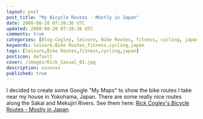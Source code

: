```yaml
---           
layout: post
post_title: "My Bicycle Routes - Mostly in Japan"
date: 2008-08-28 07:28:36 UTC
updated: 2008-08-28 07:28:36 UTC
comments: true
categories: [Blog-Cogley, leisure, Bike Routes, fitness, cycling, japan]
keywords: leisure,Bike Routes,fitness,cycling,japan
tags: [leisure,Bike Routes,fitness,cycling,japan]
posticon: default
cover: /images/Rick_Casual_01.jpg
description: xxxxxxx
published: true
---
```

 
I decided to create some Google "My Maps" to show the bike routes I take near my house in Yokohama, Japan. There are some really nice routes along the Sakai and Mekujiri Rivers. See them here: [Rick Cogley's Bicycle Routes - Mostly in Japan](http://rick.cogley.info/goodies/reference/cogley-bicycle-routes.php).